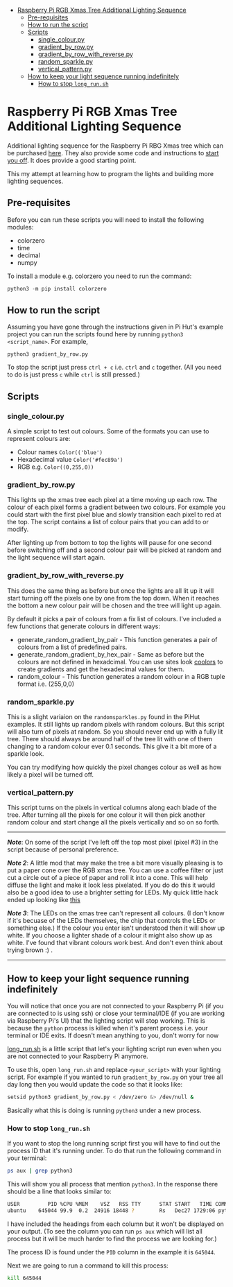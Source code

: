 - [Raspberry Pi RGB Xmas Tree Additional Lighting Sequence](#raspberry-pi-rgb-xmas-tree-additional-lighting-sequence)
  - [Pre-requisites](#pre-requisites)
  - [How to run the script](#how-to-run-the-script)
  - [Scripts](#scripts)
    - [single_colour.py](#single_colourpy)
    - [gradient_by_row.py](#gradient_by_rowpy)
    - [gradient_by_row_with_reverse.py](#gradient_by_row_with_reversepy)
    - [random_sparkle.py](#random_sparklepy)
    - [vertical_pattern.py](#vertical_patternpy)
  - [How to keep your light sequence running indefinitely](#how-to-keep-your-light-sequence-running-indefinitely)
    - [How to stop `long_run.sh`](#how-to-stop-long_runsh)

# Raspberry Pi RGB Xmas Tree Additional Lighting Sequence 

Additional lighting sequence for the Raspberry Pi RBG Xmas tree which can be purchased [here]. They also provide some code and instructions to [start you off]. It does provide a good starting point.

This my attempt at learning how to program the lights and building more lighting sequences.

## Pre-requisites
Before you can run these scripts you will need to install the following modules:
* colorzero
* time
* decimal
* numpy

To install a module e.g. colorzero you need to run the command:

```Python
python3 -m pip install colorzero
```

## How to run the script
Assuming you have gone through the instructions given in Pi Hut's example project you can run the scripts found here by running `python3 <script_name>`. For example,

```
python3 gradient_by_row.py
```

To stop the script just press `ctrl + c` i.e. `ctrl` and `c` together. (All you need to do is just press `c` while `ctrl` is still pressed.)

## Scripts

### single_colour.py
A simple script to test out colours. Some of the formats you can use to represent colours are:

* Colour names `Color(('blue')`
* Hexadecimal value `Color('#fec89a')`
* RGB e.g. `Color((0,255,0))`

### gradient_by_row.py
This lights up the xmas tree each pixel at a time moving up each row. The colour of each pixel forms a gradient between two colours. For example you could start with the first pixel blue and slowly transition each pixel to red at the top. The script contains a list of colour pairs that you can add to or modify. 

After lighting up from bottom to top the lights will pause for one second before switching off and a second colour pair will be picked at random and the light sequence will start again. 

### gradient_by_row_with_reverse.py
This does the same thing as before but once the lights are all lit up it will start turning off the pixels one by one from the top down. When it reaches the bottom a new colour pair will be chosen and the tree will light up again.

By default it picks a pair of colours from a fix list of colours. I've included a few functions that generate colours in different ways:

* generate_random_gradient_by_pair - This function generates a pair of colours from a list of predefined pairs.
* generate_random_gradient_by_hex_pair - Same as before but the colours are not defined in hexadcimal. You can use sites look [coolors] to create gradients and get the hexadecimal values for them.
* random_colour - This function generates a random colour in a RGB tuple format i.e. (255,0,0)

### random_sparkle.py
This is a slight variaion on the `randomsparkles.py` found in the PiHut examples. It still lights up random pixels with random colours. But this script will also turn of pixels at random. So you should never end up with a fully lit tree. There should always be around half of the tree lit with one of them changing to a random colour ever 0.1 seconds. This give it a bit more of a sparkle look. 

You can try modifying how quickly the pixel changes colour as well as how likely a pixel will be turned off.

### vertical_pattern.py
This script turns on the pixels in vertical columns along each blade of the tree. After turning all the pixels for one colour it will then pick another random colour and start change all the pixels vertically and so on so forth.

----

***Note***: On some of the script I've left off the top most pixel (pixel #3) in the script because of personal preference.

***Note 2***: A little mod that may make the tree a bit more visually pleasing is to put a paper cone over the RGB xmas tree. You can use a coffee filter or just cut a circle out of a piece of paper and roll it into a cone. This will help diffuse the light and make it look less pixelated. If you do do this it would also be a good idea to use a brighter setting for LEDs. My quick little hack ended up looking like [this]

***Note 3***: The LEDs on the xmas tree can't represent all colours. (I don't know if it's becuase of the LEDs themselves, the chip that controls the LEDs or something else.) If the colour you enter isn't understood then it will show up white. If you choose a lighter shade of a colour it might also show up as white. I've found that vibrant colours work best. And don't even think about trying brown :) .

---

## How to keep your light sequence running indefinitely

You will notice that once you are not connected to your Raspberry Pi (if you are connected to is using ssh) or close your terminal/IDE (if you are working via Raspberry Pi's UI) that the lighting script will stop working. This is because the `python` process is killed when it's parent process i.e. your terminal or IDE exits. If doesn't mean anything to you, don't worry for now

[long_run.sh] is a little script that let's your lighting script run even when you are not connected to your Raspberry Pi anymore. 

To use this, open `long_run.sh` and replace `<your_script>` with your lighting script. For example if you wanted to run `gradient_by_row.py` on your tree all day long then you would update the code so that it looks like:

```Bash
setsid python3 gradient_by_row.py < /dev/zero &> /dev/null &
```

Basically what this is doing is running `python3` under a new process.

### How to stop `long_run.sh`
If you want to stop the long running script first you will have to find out the process ID that it's running under. To do that run the following command in your terminal:

```Bash
ps aux | grep python3
```
This will show you all process that mention `python3`. In the response there should be a line that looks similar to:

```Bash
USER         PID %CPU %MEM    VSZ   RSS TTY      STAT START   TIME COMMAND
ubuntu    645044 99.9  0.2  24916 18448 ?        Rs   Dec27 1729:06 python3 gradient_by_row_with_reverse.py
```

I have included the headings from each column but it won't be displayed on your output. (To see the column you can run `ps aux` which will list all process but it will be much harder to find the process we are looking for.)

The process ID is found under the `PID` column in the example it is `645044`. 

Next we are going to run a command to kill this process:

```Bash
kill 645044
```


[here]: https://thepihut.com/products/3d-rgb-xmas-tree-for-raspberry-pi
[start you off]: https://github.com/ThePiHut/rgbxmastree
[long_run.sh]: long_run.sh
[coolors]: https://coolors.co/gradients
[this]: https://photos.app.goo.gl/ASrtkw665mumwcxS7
